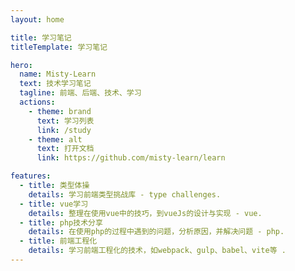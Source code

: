 ```yaml
---
layout: home

title: 学习笔记
titleTemplate: 学习笔记

hero:
  name: Misty-Learn
  text: 技术学习笔记
  tagline: 前端、后端、技术、学习
  actions:
    - theme: brand
      text: 学习列表
      link: /study
    - theme: alt
      text: 打开文档
      link: https://github.com/misty-learn/learn

features:
  - title: 类型体操
    details: 学习前端类型挑战库 - type challenges.
  - title: vue学习
    details: 整理在使用vue中的技巧，到vueJs的设计与实现 - vue.
  - title: php技术分享
    details: 在使用php的过程中遇到的问题，分析原因，并解决问题 - php.
  - title: 前端工程化
    details: 学习前端工程化的技术，如webpack、gulp、babel、vite等 .
---
```

